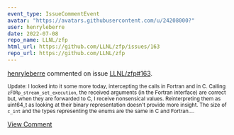 ```yaml
---
event_type: IssueCommentEvent
avatar: "https://avatars.githubusercontent.com/u/24208000?"
user: henryleberre
date: 2022-07-08
repo_name: LLNL/zfp
html_url: https://github.com/LLNL/zfp/issues/163
repo_url: https://github.com/LLNL/zfp
---
```


<a href='https://github.com/henryleberre' target='_blank'>henryleberre</a> commented on issue <a href='https://github.com/LLNL/zfp/issues/163' target='_blank'>LLNL/zfp#163</a>.

<small>Update: I looked into it some more today, intercepting the calls in Fortran and in C. Calling `zFORp_stream_set_execution`, the received arguments (in the Fortran interface) are correct but, when they are forwarded to C, I receive nonsensical values. Reinterpreting them as uint64_t as looking at their binary representation doesn't provide more insight. The size of `c_int` and the types representing the enums are the same in C and Fortran....</small>

<a href='https://github.com/LLNL/zfp/issues/163' target='_blank'>View Comment</a>